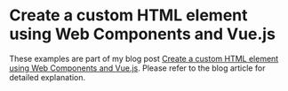 # Create a custom HTML element using Web Components and Vue.js

These examples are part of my blog post [Create a custom HTML element using Web Components and Vue.js](https://www.trpkovski.com/2021-07-24-create-a-custom-html-element-using-web-components-and-vuejs). Please refer to the blog article for detailed explanation.
